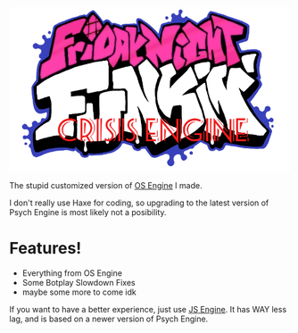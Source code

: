 ![the new logo](https://raw.githubusercontent.com/TheKamboy/Crisis-Engine/main/art/crisisLogo.png)

The stupid customized version of [OS Engine](https://github.com/notweuz/FNF-OSEngine) I made.

I don't really use Haxe for coding, so upgrading to the latest version of Psych Engine is most
likely not a posibility.

# Features!
* Everything from OS Engine
* Some Botplay Slowdown Fixes
* maybe some more to come idk

If you want to have a better experience, just use [JS Engine](https://github.com/JordanSantiagoYT/FNF-PsychEngine-NoBotplayLag/). It has WAY less lag, and is based on a newer version of Psych Engine.